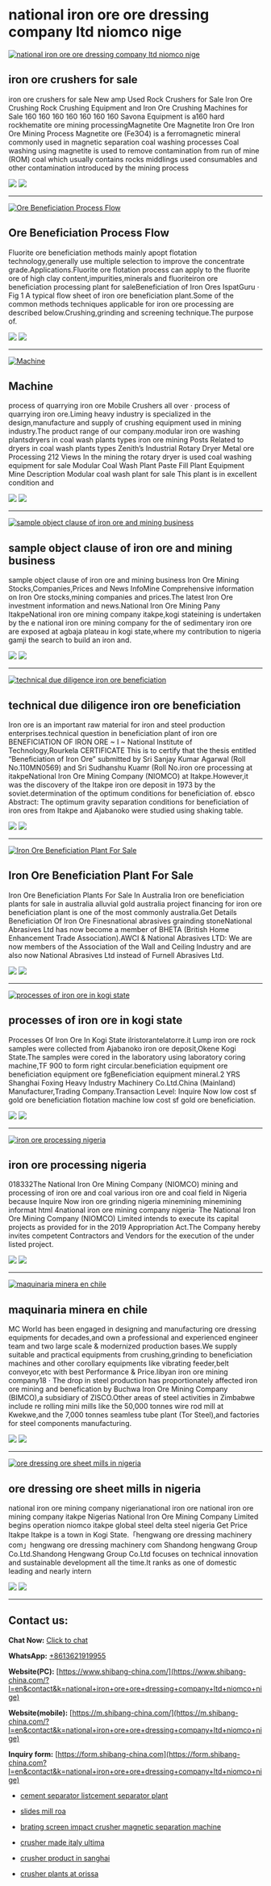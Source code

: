 # national iron ore ore dressing company ltd niomco nige

<a href="https://swt.shibang-china.com/?l=en&img&k=national+iron+ore+ore+dressing+company+ltd+niomco+nige" target="_blank">![national iron ore ore dressing company ltd niomco nige](http://static.shibang-china.com/all-800x300/331.jpg)</a>

## iron ore crushers for sale
iron ore crushers for sale New amp Used Rock Crushers for Sale Iron Ore Crushing Rock Crushing Equipment and Iron Ore Crushing Machines for Sale 160 160 160 160 160 160 160 Savona Equipment is a160 hard rockhematite ore mining processingMagnetite Ore Magnetite Iron Ore Iron Ore Mining Process Magnetite ore (Fe3O4) is a ferromagnetic mineral commonly used in magnetic separation coal washing processes Coal washing using magnetite is used to remove contamination from run of mine (ROM) coal which usually contains rocks middlings used consumables and other contamination introduced by the mining process


<a href="https://whatsapp.shibangsoft.com/WhatsApp.php" target="_blank" title="WhatsApp">![](http://static.shibang-china.com/icon/whatsapp.png)</a> <a href="https://swt.shibang-china.com/?l=en&icon&k=national+iron+ore+ore+dressing+company+ltd+niomco+nige" target="_blank">![](http://static.shibang-china.com/icon/chat-en.png)</a>

---

<a href="https://swt.shibang-china.com/?l=en&img&k=national+iron+ore+ore+dressing+company+ltd+niomco+nige" target="_blank">![Ore Beneficiation Process Flow](http://static.shibang-china.com/all-800x300/477.jpg)</a>

## Ore Beneficiation Process Flow
Fluorite ore beneficiation methods mainly apopt flotation technology,generally use multiple selection to improve the concentrate grade.Applications.Fluorite ore flotation process can apply to the fluorite ore of high clay content,impurities,minerals and fluoriteiron ore beneficiation processing plant for saleBeneficiation of Iron Ores IspatGuru &#183; Fig 1 A typical flow sheet of iron ore beneficiation plant.Some of the common methods techniques applicable for iron ore processing are described below.Crushing,grinding and screening technique.The purpose of.


<a href="https://whatsapp.shibangsoft.com/WhatsApp.php" target="_blank" title="WhatsApp">![](http://static.shibang-china.com/icon/whatsapp.png)</a> <a href="https://swt.shibang-china.com/?l=en&icon&k=national+iron+ore+ore+dressing+company+ltd+niomco+nige" target="_blank">![](http://static.shibang-china.com/icon/chat-en.png)</a>

---

<a href="https://swt.shibang-china.com/?l=en&img&k=national+iron+ore+ore+dressing+company+ltd+niomco+nige" target="_blank">![Machine](http://static.shibang-china.com/all-800x300/1321.jpg)</a>

## Machine
process of quarrying iron ore Mobile Crushers all over &#183; process of quarrying iron ore.Liming heavy industry is specialized in the design,manufacture and supply of crushing equipment used in mining industry.The product range of our company.modular iron ore washing plantsdryers in coal wash plants types iron ore mining Posts Related to dryers in coal wash plants types Zenith’s Industrial Rotary Dryer Metal ore Processing 212 Views In the mining the rotary dryer is used coal washing equipment for sale Modular Coal Wash Plant Paste Fill Plant Equipment Mine Description Modular coal wash plant for sale This plant is in excellent condition and


<a href="https://whatsapp.shibangsoft.com/WhatsApp.php" target="_blank" title="WhatsApp">![](http://static.shibang-china.com/icon/whatsapp.png)</a> <a href="https://swt.shibang-china.com/?l=en&icon&k=national+iron+ore+ore+dressing+company+ltd+niomco+nige" target="_blank">![](http://static.shibang-china.com/icon/chat-en.png)</a>

---

<a href="https://swt.shibang-china.com/?l=en&img&k=national+iron+ore+ore+dressing+company+ltd+niomco+nige" target="_blank">![sample object clause of iron ore and mining business](http://static.shibang-china.com/all-800x300/303.jpg)</a>

## sample object clause of iron ore and mining business
sample object clause of iron ore and mining business Iron Ore Mining Stocks,Companies,Prices and News InfoMine Comprehensive information on Iron Ore stocks,mining companies and prices.The latest Iron Ore investment information and news.National Iron Ore Mining Pany ItakpeNational iron ore mining company itakpe,kogi stateining is undertaken by the e national iron ore mining company for the of sedimentary iron ore are exposed at agbaja plateau in kogi state,where my contribution to nigeria gamji the search to build an iron and.


<a href="https://whatsapp.shibangsoft.com/WhatsApp.php" target="_blank" title="WhatsApp">![](http://static.shibang-china.com/icon/whatsapp.png)</a> <a href="https://swt.shibang-china.com/?l=en&icon&k=national+iron+ore+ore+dressing+company+ltd+niomco+nige" target="_blank">![](http://static.shibang-china.com/icon/chat-en.png)</a>

---

<a href="https://swt.shibang-china.com/?l=en&img&k=national+iron+ore+ore+dressing+company+ltd+niomco+nige" target="_blank">![technical due diligence iron ore beneficiation](http://static.shibang-china.com/all-800x300/1481.jpg)</a>

## technical due diligence iron ore beneficiation
Iron ore is an important raw material for iron and steel production enterprises.technical question in beneficiation plant of iron ore BENEFICIATION OF IRON ORE ~ I ~ National Institute of Technology,Rourkela CERTIFICATE This is to certify that the thesis entitled “Beneficiation of Iron Ore” submitted by Sri Sanjay Kumar Agarwal (Roll No.110MN0569) and Sri Sudhanshu Kuamr (Roll No.iron ore processing at itakpeNational Iron Ore Mining Company (NIOMCO) at Itakpe.However,it was the discovery of the Itakpe iron ore deposit in 1973 by the soviet.determination of the optimum conditions for beneficiation of. ebsco Abstract: The optimum gravity separation conditions for beneficiation of iron ores from Itakpe and Ajabanoko were studied using shaking table.


<a href="https://whatsapp.shibangsoft.com/WhatsApp.php" target="_blank" title="WhatsApp">![](http://static.shibang-china.com/icon/whatsapp.png)</a> <a href="https://swt.shibang-china.com/?l=en&icon&k=national+iron+ore+ore+dressing+company+ltd+niomco+nige" target="_blank">![](http://static.shibang-china.com/icon/chat-en.png)</a>

---

<a href="https://swt.shibang-china.com/?l=en&img&k=national+iron+ore+ore+dressing+company+ltd+niomco+nige" target="_blank">![Iron Ore Beneficiation Plant For Sale](http://static.shibang-china.com/all-800x300/1201.jpg)</a>

## Iron Ore Beneficiation Plant For Sale
Iron Ore Beneficiation Plants For Sale In Australia Iron ore beneficiation plants for sale in australia alluvial gold australia project financing for iron ore beneficiation plant is one of the most commonly australia.Get Details Beneficiation Of Iron Ore Finesnational abrasives grainding stoneNational Abrasives Ltd has now become a member of BHETA (British Home Enhancement Trade Association).AWCI &amp; National Abrasives LTD: We are now members of the Association of the Wall and Ceiling Industry and are also now National Abrasives Ltd instead of Furnell Abrasives Ltd.


<a href="https://whatsapp.shibangsoft.com/WhatsApp.php" target="_blank" title="WhatsApp">![](http://static.shibang-china.com/icon/whatsapp.png)</a> <a href="https://swt.shibang-china.com/?l=en&icon&k=national+iron+ore+ore+dressing+company+ltd+niomco+nige" target="_blank">![](http://static.shibang-china.com/icon/chat-en.png)</a>

---

<a href="https://swt.shibang-china.com/?l=en&img&k=national+iron+ore+ore+dressing+company+ltd+niomco+nige" target="_blank">![processes of iron ore in kogi state](http://static.shibang-china.com/all-800x300/600.jpg)</a>

## processes of iron ore in kogi state
Processes Of Iron Ore In Kogi State ilristorantelatorre.it Lump iron ore rock samples were collected from Ajabanoko iron ore deposit,Okene Kogi State.The samples were cored in the laboratory using laboratory coring machine,TF 900 to form right circular.beneficiation equipment ore beneficiation equipment ore fgBeneficiation equipment mineral.2 YRS Shanghai Foxing Heavy Industry Machinery Co.Ltd.China (Mainland) Manufacturer,Trading Company.Transaction Level: Inquire Now low cost sf gold ore beneficiation flotation machine low cost sf gold ore beneficiation.


<a href="https://whatsapp.shibangsoft.com/WhatsApp.php" target="_blank" title="WhatsApp">![](http://static.shibang-china.com/icon/whatsapp.png)</a> <a href="https://swt.shibang-china.com/?l=en&icon&k=national+iron+ore+ore+dressing+company+ltd+niomco+nige" target="_blank">![](http://static.shibang-china.com/icon/chat-en.png)</a>

---

<a href="https://swt.shibang-china.com/?l=en&img&k=national+iron+ore+ore+dressing+company+ltd+niomco+nige" target="_blank">![iron ore processing nigeria](http://static.shibang-china.com/all-800x300/561.jpg)</a>

## iron ore processing nigeria
018332The National Iron Ore Mining Company (NIOMCO) mining and processing of iron ore and coal various iron ore and coal field in Nigeria because Inquire Now iron ore grinding nigeria minemining minemining informat html 4national iron ore mining company nigeria&#183; The National Iron Ore Mining Company (NIOMCO) Limited intends to execute its capital projects as provided for in the 2019 Appropriation Act.The Company hereby invites competent Contractors and Vendors for the execution of the under listed project.


<a href="https://whatsapp.shibangsoft.com/WhatsApp.php" target="_blank" title="WhatsApp">![](http://static.shibang-china.com/icon/whatsapp.png)</a> <a href="https://swt.shibang-china.com/?l=en&icon&k=national+iron+ore+ore+dressing+company+ltd+niomco+nige" target="_blank">![](http://static.shibang-china.com/icon/chat-en.png)</a>

---

<a href="https://swt.shibang-china.com/?l=en&img&k=national+iron+ore+ore+dressing+company+ltd+niomco+nige" target="_blank">![maquinaria minera en chile](http://static.shibang-china.com/all-800x300/1169.jpg)</a>

## maquinaria minera en chile
MC World has been engaged in designing and manufacturing ore dressing equipments for decades,and own a professional and experienced engineer team and two large scale &amp; modernized production bases.We supply suitable and practical equipments from crushing,grinding to beneficiation machines and other corollary equipments like vibrating feeder,belt conveyor,etc with best Performance &amp; Price.libyan iron ore mining company18 &#183; The drop in steel production has proportionately affected iron ore mining and benefication by Buchwa Iron Ore Mining Company (BIMCO),a subsidiary of ZISCO.Other areas of steel activities in Zimbabwe include re rolling mini mills like the 50,000 tonnes wire rod mill at Kwekwe,and the 7,000 tonnes seamless tube plant (Tor Steel),and factories for steel components manufacturing.


<a href="https://whatsapp.shibangsoft.com/WhatsApp.php" target="_blank" title="WhatsApp">![](http://static.shibang-china.com/icon/whatsapp.png)</a> <a href="https://swt.shibang-china.com/?l=en&icon&k=national+iron+ore+ore+dressing+company+ltd+niomco+nige" target="_blank">![](http://static.shibang-china.com/icon/chat-en.png)</a>

---

<a href="https://swt.shibang-china.com/?l=en&img&k=national+iron+ore+ore+dressing+company+ltd+niomco+nige" target="_blank">![ore dressing ore sheet mills in nigeria](http://static.shibang-china.com/all-800x300/204.jpg)</a>

## ore dressing ore sheet mills in nigeria
national iron ore mining company nigerianational iron ore national iron ore mining company itakpe Nigerias National Iron Ore Mining Company Limited begins operation niomco itakpe global steel delta steel nigeria Get Price Itakpe Itakpe is a town in Kogi State.「hengwang ore dressing machinery com」hengwang ore dressing machinery com Shandong hengwang Group Co.Ltd.Shandong Hengwang Group Co.Ltd focuses on technical innovation and sustainable development all the time.It ranks as one of domestic leading and nearly intern


<a href="https://whatsapp.shibangsoft.com/WhatsApp.php" target="_blank" title="WhatsApp">![](http://static.shibang-china.com/icon/whatsapp.png)</a> <a href="https://swt.shibang-china.com/?l=en&icon&k=national+iron+ore+ore+dressing+company+ltd+niomco+nige" target="_blank">![](http://static.shibang-china.com/icon/chat-en.png)</a>

---
## Contact us:

**Chat Now:** [Click to chat](https://swt.shibang-china.com?l=en&contact&k=national+iron+ore+ore+dressing+company+ltd+niomco+nige)

**WhatsApp:**  [+8613621919955](https://whatsapp.shibangsoft.com/WhatsApp.php)

**Website(PC):** [https://www.shibang-china.com/](https://www.shibang-china.com/?l=en&contact&k=national+iron+ore+ore+dressing+company+ltd+niomco+nige)

**Website(mobile):** [https://m.shibang-china.com/](https://m.shibang-china.com/?l=en&contact&k=national+iron+ore+ore+dressing+company+ltd+niomco+nige)

**Inquiry form:** [https://form.shibang-china.com](https://form.shibang-china.com?l=en&contact&k=national+iron+ore+ore+dressing+company+ltd+niomco+nige)

* [cement separator listcement separator plant](../164/cement%20separator%20listcement%20separator%20plant.md)

* [slides mill roa](../161/slides%20mill%20roa.md)

* [brating screen impact crusher magnetic separation machine](../170/brating%20screen%20impact%20crusher%20magnetic%20separation%20machine.md)

* [crusher made italy ultima](../165/crusher%20made%20italy%20ultima.md)

* [crusher product in sanghai](../166/crusher%20product%20in%20sanghai.md)

* [crusher plants at orissa](../168/crusher%20plants%20at%20orissa.md)